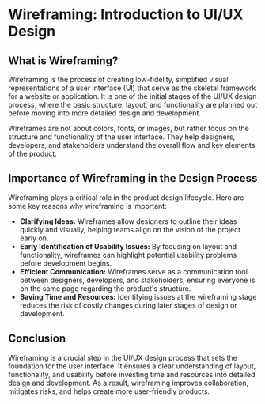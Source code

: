 # Wireframing: Introduction to UI/UX Design

## What is Wireframing?

Wireframing is the process of creating low-fidelity, simplified visual representations of a user interface (UI) that serve as the skeletal framework for a website or application. It is one of the initial stages of the UI/UX design process, where the basic structure, layout, and functionality are planned out before moving into more detailed design and development.

Wireframes are not about colors, fonts, or images, but rather focus on the structure and functionality of the user interface. They help designers, developers, and stakeholders understand the overall flow and key elements of the product.

## Importance of Wireframing in the Design Process

Wireframing plays a critical role in the product design lifecycle. Here are some key reasons why wireframing is important:

- **Clarifying Ideas:** Wireframes allow designers to outline their ideas quickly and visually, helping teams align on the vision of the project early on.
- **Early Identification of Usability Issues:** By focusing on layout and functionality, wireframes can highlight potential usability problems before development begins.
- **Efficient Communication:** Wireframes serve as a communication tool between designers, developers, and stakeholders, ensuring everyone is on the same page regarding the product's structure.
- **Saving Time and Resources:** Identifying issues at the wireframing stage reduces the risk of costly changes during later stages of design or development.

## Conclusion

Wireframing is a crucial step in the UI/UX design process that sets the foundation for the user interface. It ensures a clear understanding of layout, functionality, and usability before investing time and resources into detailed design and development. As a result, wireframing improves collaboration, mitigates risks, and helps create more user-friendly products.
